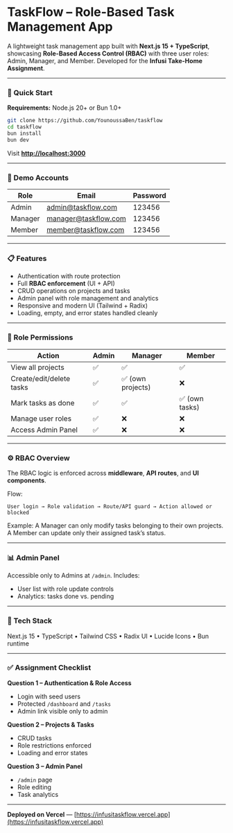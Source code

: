 # TaskFlow – Role-Based Task Management App

A lightweight task management app built with **Next.js 15 + TypeScript**, showcasing **Role-Based Access Control (RBAC)** with three user roles: Admin, Manager, and Member.
Developed for the **Infusi Take-Home Assignment**.

---

### 🚀 Quick Start

**Requirements:** Node.js 20+ or Bun 1.0+

```bash
git clone https://github.com/YounoussaBen/taskflow
cd taskflow
bun install
bun dev
```

Visit **[http://localhost:3000](http://localhost:3000)**

---

### 🔐 Demo Accounts

| Role    | Email                                               | Password |
| ------- | --------------------------------------------------- | -------- |
| Admin   | [admin@taskflow.com](mailto:admin@taskflow.com)     | 123456   |
| Manager | [manager@taskflow.com](mailto:manager@taskflow.com) | 123456   |
| Member  | [member@taskflow.com](mailto:member@taskflow.com)   | 123456   |

---

### 📋 Features

- Authentication with route protection
- Full **RBAC enforcement** (UI + API)
- CRUD operations on projects and tasks
- Admin panel with role management and analytics
- Responsive and modern UI (Tailwind + Radix)
- Loading, empty, and error states handled cleanly

---

### 👥 Role Permissions

| Action                   | Admin | Manager           | Member         |
| ------------------------ | ----- | ----------------- | -------------- |
| View all projects        | ✅    | ✅                | ✅             |
| Create/edit/delete tasks | ✅    | ✅ (own projects) | ❌             |
| Mark tasks as done       | ✅    | ✅                | ✅ (own tasks) |
| Manage user roles        | ✅    | ❌                | ❌             |
| Access Admin Panel       | ✅    | ❌                | ❌             |

---

### ⚙️ RBAC Overview

The RBAC logic is enforced across **middleware**, **API routes**, and **UI components**.

Flow:

```
User login → Role validation → Route/API guard → Action allowed or blocked
```

Example:
A Manager can only modify tasks belonging to their own projects. A Member can update only their assigned task’s status.

---

### 📊 Admin Panel

Accessible only to Admins at `/admin`.
Includes:

- User list with role update controls
- Analytics: tasks done vs. pending

---

### 🧩 Tech Stack

Next.js 15 • TypeScript • Tailwind CSS • Radix UI • Lucide Icons • Bun runtime

---

### ✅ Assignment Checklist

**Question 1 – Authentication & Role Access**

- Login with seed users
- Protected `/dashboard` and `/tasks`
- Admin link visible only to admin

**Question 2 – Projects & Tasks**

- CRUD tasks
- Role restrictions enforced
- Loading and error states

**Question 3 – Admin Panel**

- `/admin` page
- Role editing
- Task analytics

---

**Deployed on Vercel** — [https://infusitaskflow.vercel.app](https://infusitaskflow.vercel.app)
